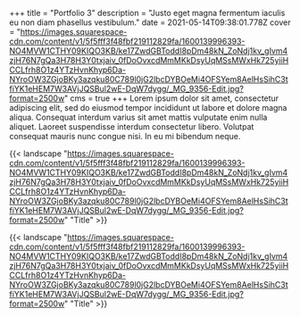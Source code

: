 +++
title = "Portfolio 3"
description = "Justo eget magna fermentum iaculis eu non diam phasellus vestibulum."
date = 2021-05-14T09:38:01.778Z
cover = "https://images.squarespace-cdn.com/content/v1/5f5fff3f48fbf219112829fa/1600139996393-NO4MVW1CTHY09KIQO3KB/ke17ZwdGBToddI8pDm48kN_ZoNdj1kv_gIvm4zjH76N7gQa3H78H3Y0txjaiv_0fDoOvxcdMmMKkDsyUqMSsMWxHk725yiiHCCLfrh8O1z4YTzHvnKhyp6Da-NYroOW3ZGjoBKy3azqku80C789l0jG2lbcDYBOeMi4OFSYem8AelHsSihC3tfiYK1eHEM7W3AVjJQSBul2wE-DqW7dygg/_MG_9356-Edit.jpg?format=2500w"
cms = true
+++
Lorem ipsum dolor sit amet, consectetur adipiscing elit, sed do eiusmod tempor incididunt ut labore et dolore magna aliqua. Consequat interdum varius sit amet mattis vulputate enim nulla aliquet. Laoreet suspendisse interdum consectetur libero. Volutpat consequat mauris nunc congue nisi. In eu mi bibendum neque.

{{< landscape "https://images.squarespace-cdn.com/content/v1/5f5fff3f48fbf219112829fa/1600139996393-NO4MVW1CTHY09KIQO3KB/ke17ZwdGBToddI8pDm48kN_ZoNdj1kv_gIvm4zjH76N7gQa3H78H3Y0txjaiv_0fDoOvxcdMmMKkDsyUqMSsMWxHk725yiiHCCLfrh8O1z4YTzHvnKhyp6Da-NYroOW3ZGjoBKy3azqku80C789l0jG2lbcDYBOeMi4OFSYem8AelHsSihC3tfiYK1eHEM7W3AVjJQSBul2wE-DqW7dygg/_MG_9356-Edit.jpg?format=2500w" "Title" >}}

{{< landscape "https://images.squarespace-cdn.com/content/v1/5f5fff3f48fbf219112829fa/1600139996393-NO4MVW1CTHY09KIQO3KB/ke17ZwdGBToddI8pDm48kN_ZoNdj1kv_gIvm4zjH76N7gQa3H78H3Y0txjaiv_0fDoOvxcdMmMKkDsyUqMSsMWxHk725yiiHCCLfrh8O1z4YTzHvnKhyp6Da-NYroOW3ZGjoBKy3azqku80C789l0jG2lbcDYBOeMi4OFSYem8AelHsSihC3tfiYK1eHEM7W3AVjJQSBul2wE-DqW7dygg/_MG_9356-Edit.jpg?format=2500w" "Title" >}}
